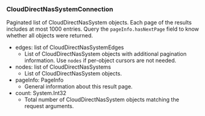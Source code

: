 ### CloudDirectNasSystemConnection
Paginated list of CloudDirectNasSystem objects. Each page of the results includes at most 1000 entries. Query the `pageInfo.hasNextPage` field to know whether all objects were returned.

- edges: list of CloudDirectNasSystemEdges
  - List of CloudDirectNasSystem objects with additional pagination information. Use `nodes` if per-object cursors are not needed.
- nodes: list of CloudDirectNasSystems
  - List of CloudDirectNasSystem objects.
- pageInfo: PageInfo
  - General information about this result page.
- count: System.Int32
  - Total number of CloudDirectNasSystem objects matching the request arguments.
